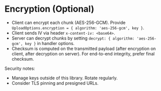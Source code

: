 # Encryption (Optional)

- Client can encrypt each chunk (AES-256-GCM). Provide `UploadOptions.encryption = { algorithm: 'aes-256-gcm', key }`.
- Client sends IV via header `x-content-iv: <base64>`.
- Server can decrypt chunks by setting `decrypt: { algorithm: 'aes-256-gcm', key }` in handler options.
- Checksum is computed on the transmitted payload (after encryption on client, after decryption on server). For end-to-end integrity, prefer final checksum.

Security notes:
- Manage keys outside of this library. Rotate regularly.
- Consider TLS pinning and presigned URLs.
